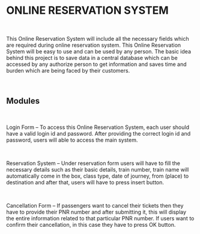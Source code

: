 <h1>ONLINE RESERVATION SYSTEM</h1>
<br>
<p>This Online Reservation System will include all the necessary fields which are required during
online reservation system. This Online Reservation System will be easy to use and can be used by
any person. The basic idea behind this project is to save data in a central database which can be
accessed by any authorize person to get information and saves time and burden which are being
faced by their customers.</p>
<br>
 <h2>Modules</h2>
 <br>
<p>Login Form – To access this Online Reservation System, each user should have a valid login id and
password. After providing the correct login id and password, users will able to access the main
system.</p>
<br>
<p>Reservation System – Under reservation form users will have to fill the necessary details such as
their basic details, train number, train name will automatically come in the box, class type, date of
journey, from (place) to destination and after that, users will have to press insert button.</p>
<br>
</p>Cancellation Form – If passengers want to cancel their tickets then they have to provide their
PNR number and after submitting it, this will display the entire information related to that
particular PNR number. If users want to confirm their cancellation, in this case they have to press
OK button.</p>
<br>









